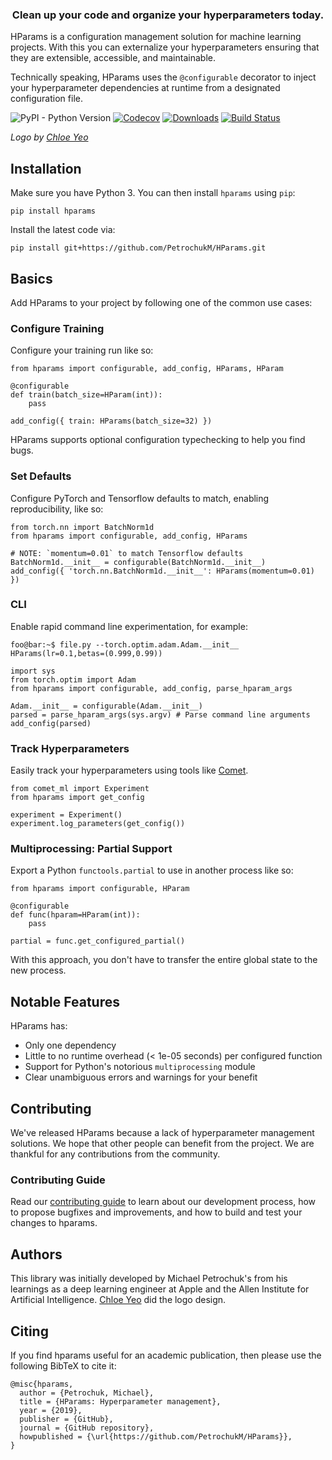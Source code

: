 <h3 align="center">Clean up your code and organize your hyperparameters today.</h3>

HParams is a configuration management solution for machine learning projects. With this you can externalize your hyperparameters ensuring that they are extensible, accessible, and maintainable.

Technically speaking, HParams uses the `@configurable` decorator to inject your hyperparameter
dependencies at runtime from a designated configuration file.

![PyPI - Python Version](https://img.shields.io/pypi/pyversions/hparams.svg?style=flat-square)
[![Codecov](https://img.shields.io/codecov/c/github/PetrochukM/HParams/master.svg?style=flat-square)](https://codecov.io/gh/PetrochukM/HParams)
[![Downloads](http://pepy.tech/badge/hparams)](http://pepy.tech/project/hparams)
[![Build Status](https://img.shields.io/travis/PetrochukM/HParams/master.svg?style=flat-square)](https://travis-ci.org/PetrochukM/HParams)

_Logo by [Chloe Yeo](http://www.yeochloe.com/)_

## Installation

Make sure you have Python 3. You can then install `hparams` using `pip`:

    pip install hparams

Install the latest code via:

    pip install git+https://github.com/PetrochukM/HParams.git


## Basics

Add HParams to your project by following one of the common use cases:

### Configure Training

Configure your training run like so:

```python3
from hparams import configurable, add_config, HParams, HParam

@configurable
def train(batch_size=HParam(int)):
    pass

add_config({ train: HParams(batch_size=32) })
```

HParams supports optional configuration typechecking to help you find bugs.

### Set Defaults

Configure PyTorch and Tensorflow defaults to match, enabling reproducibility, like so:

```python3
from torch.nn import BatchNorm1d
from hparams import configurable, add_config, HParams

# NOTE: `momentum=0.01` to match Tensorflow defaults
BatchNorm1d.__init__ = configurable(BatchNorm1d.__init__)
add_config({ 'torch.nn.BatchNorm1d.__init__': HParams(momentum=0.01) })
```

### CLI

Enable rapid command line experimentation, for example:

```console
foo@bar:~$ file.py --torch.optim.adam.Adam.__init__ HParams(lr=0.1,betas=(0.999,0.99))
```

```python3
import sys
from torch.optim import Adam
from hparams import configurable, add_config, parse_hparam_args

Adam.__init__ = configurable(Adam.__init__)
parsed = parse_hparam_args(sys.argv) # Parse command line arguments
add_config(parsed)
```

### Track Hyperparameters

Easily track your hyperparameters using tools like [Comet](comet.ml).

```python3
from comet_ml import Experiment
from hparams import get_config

experiment = Experiment()
experiment.log_parameters(get_config())
```

### Multiprocessing: Partial Support

Export a Python `functools.partial` to use in another process like so:

```python3
from hparams import configurable, HParam

@configurable
def func(hparam=HParam(int)):
    pass

partial = func.get_configured_partial()
```

With this approach, you don't have to transfer the entire global state to the new process.

## Notable Features

HParams has:

- Only one dependency
- Little to no runtime overhead (< 1e-05 seconds) per configured function
- Support for Python's notorious `multiprocessing` module
- Clear unambiguous errors and warnings for your benefit

## Contributing

We've released HParams because a lack of hyperparameter management solutions. We hope that
other people can benefit from the project. We are thankful for any contributions from the
community.

### Contributing Guide

Read our [contributing guide](https://github.com/PetrochukM/HParams/blob/master/CONTRIBUTING.md) to
learn about our development process, how to propose bugfixes and improvements, and how to build and
test your changes to hparams.

## Authors

This library was initially developed by Michael Petrochuk's from his learnings as a deep learning engineer at Apple
and the Allen Institute for Artificial Intelligence. [Chloe Yeo](http://www.yeochloe.com/) did the logo design.

## Citing

If you find hparams useful for an academic publication, then please use the following BibTeX to
cite it:

```
@misc{hparams,
  author = {Petrochuk, Michael},
  title = {HParams: Hyperparameter management},
  year = {2019},
  publisher = {GitHub},
  journal = {GitHub repository},
  howpublished = {\url{https://github.com/PetrochukM/HParams}},
}
```
